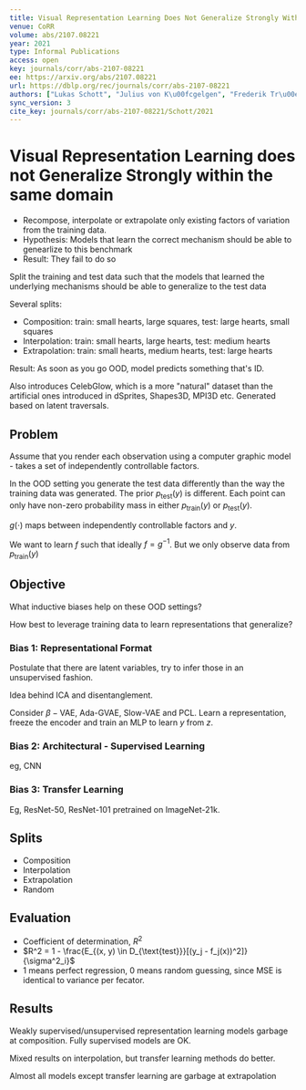 ```yaml
---
title: Visual Representation Learning Does Not Generalize Strongly Within the Same Domain.
venue: CoRR
volume: abs/2107.08221
year: 2021
type: Informal Publications
access: open
key: journals/corr/abs-2107-08221
ee: https://arxiv.org/abs/2107.08221
url: https://dblp.org/rec/journals/corr/abs-2107-08221
authors: ["Lukas Schott", "Julius von K\u00fcgelgen", "Frederik Tr\u00e4uble", "Peter V. Gehler", "Chris Russell", "Matthias Bethge", "Bernhard Sch\u00f6lkopf", "Francesco Locatello", "Wieland Brendel"]
sync_version: 3
cite_key: journals/corr/abs-2107-08221/Schott/2021
---
```


# Visual Representation Learning does not Generalize Strongly within the same domain

 - Recompose, interpolate or extrapolate only existing factors of variation from the training data.
 - Hypothesis: Models that learn the correct mechanism should be able to genearlize to this benchmark
 - Result: They fail to do so


Split the training and test data such that the models that learned the underlying mechanisms should be able to generalize to the test data

Several splits:
 - Composition: train: small hearts, large squares, test: large hearts, small squares
 - Interpolation: train: small hearts, large hearts, test: medium hearts
 - Extrapolation: train: small hearts, medium hearts, test: large hearts


Result: As soon as you go OOD, model predicts something that's ID.

Also introduces CelebGlow, which is a more "natural" dataset than the artificial ones introduced in dSprites, Shapes3D, MPI3D etc. Generated based on latent traversals.

## Problem

Assume that you render each observation using a computer graphic model - takes a set of independently controllable factors.

In the OOD setting you generate the test data differently than the way the training data was generated. The prior $p_{\text{test}}(y)$ is different. Each point can only have non-zero probability mass in either $p_{\text{train}}(y)$ or $p_{\text{test}}(y)$.

$g(\cdot)$ maps between independently controllable factors and $y$.

We want to learn $f$ such that ideally $f = g^{-1}$. But we only observe data from $p_{\text{train}}(y)$

## Objective

What inductive biases help on these OOD settings?

How best to leverage training data to learn representations that generalize?

### Bias 1: Representational Format

Postulate that there are latent variables, try to infer those in an unsupervised fashion.

Idea behind ICA and disentanglement.

Consider $\beta-\text{VAE}$, Ada-GVAE, Slow-VAE and PCL. Learn a representation, freeze the encoder and train an MLP to learn $y$ from $z$.

### Bias 2: Architectural - Supervised Learning

eg, CNN

### Bias 3: Transfer Learning

Eg, ResNet-50, ResNet-101 pretrained on ImageNet-21k.

## Splits

 - Composition
 - Interpolation
 - Extrapolation
 - Random

## Evaluation

 - Coefficient of determination, $R^2$
 - $R^2 = 1 - \frac{E_{(x, y) \in D_{\text{test}}}[(y_j - f_j(x))^2]}{\sigma^2_i}$
 - 1 means perfect regression, 0 means random guessing, since MSE is identical to variance per fecator.

## Results

Weakly supervised/unsupervised representation learning models garbage at composition. Fully supervised models are OK.

Mixed results on interpolation, but transfer learning methods do better.

Almost all models except transfer learning are garbage at extrapolation